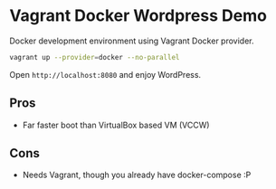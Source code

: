 # Vagrant Docker Wordpress Demo

Docker development environment using Vagrant Docker provider.

```sh
vagrant up --provider=docker --no-parallel
```

Open `http://localhost:8080` and enjoy WordPress.

## Pros

- Far faster boot than VirtualBox based VM (VCCW)

## Cons

- Needs Vagrant, though you already have docker-compose :P

